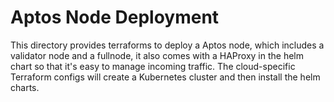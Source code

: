 Aptos Node Deployment
=========================

This directory provides terraforms to deploy a Aptos node, which includes a validator node and a fullnode, it also comes with a HAProxy in the helm chart so that it's easy to manage incoming traffic. The cloud-specific Terraform configs will create a Kubernetes cluster and then install the helm charts.